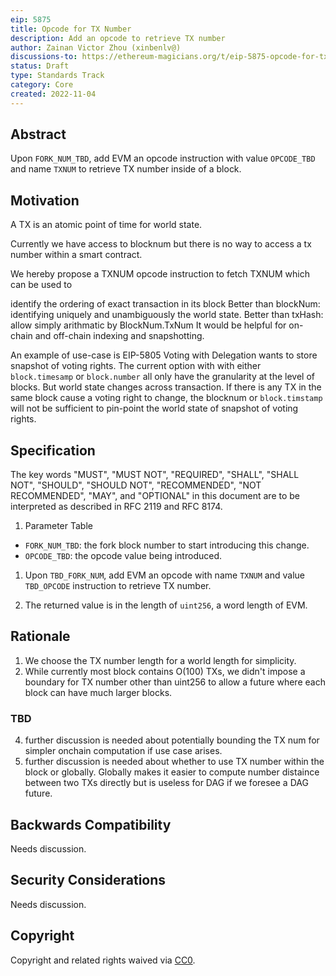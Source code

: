 ```yaml
---
eip: 5875
title: Opcode for TX Number
description: Add an opcode to retrieve TX number
author: Zainan Victor Zhou (xinbenlv@)
discussions-to: https://ethereum-magicians.org/t/eip-5875-opcode-for-tx-number-in-a-block/11612
status: Draft
type: Standards Track
category: Core
created: 2022-11-04
---
```


## Abstract

Upon `FORK_NUM_TBD`, add EVM an opcode instruction with value `OPCODE_TBD` and name `TXNUM` to retrieve TX number inside of a block.

## Motivation

A TX is an atomic point of time for world state.

Currently we have access to blocknum but there is no way to access a tx number within a smart contract.

We hereby propose a TXNUM opcode instruction to fetch TXNUM which can be used to

identify the ordering of exact transaction in its block
Better than blockNum: identifying uniquely and unambiguously the world state.
Better than txHash: allow simply arithmatic by BlockNum.TxNum
It would be helpful for on-chain and off-chain indexing and snapshotting.

An example of use-case is EIP-5805 Voting with Delegation wants to store snapshot of voting rights. The current option with with either `block.timesamp` or `block.number` all only have the granularity at the level of blocks. But world state changes across transaction. If there is any TX in the same block cause a voting right to change, the blocknum or `block.timstamp` will not be sufficient to pin-point the world state of snapshot of voting rights.

## Specification

The key words "MUST", "MUST NOT", "REQUIRED", "SHALL", "SHALL NOT", "SHOULD", "SHOULD NOT", "RECOMMENDED", "NOT RECOMMENDED", "MAY", and "OPTIONAL" in this document are to be interpreted as described in RFC 2119 and RFC 8174.

1. Parameter Table

- `FORK_NUM_TBD`: the fork block number to start introducing this change.
- `OPCODE_TBD`: the opcode value being introduced.

1. Upon `TBD_FORK_NUM`, add EVM an opcode with name `TXNUM` and value `TBD_OPCODE` instruction to retrieve TX number.

2. The returned value is in the length of `uint256`, a word length of EVM.

## Rationale

1. We choose the TX number length for a world length for simplicity.
2. While currently most block contains O(100) TXs, we didn't impose a boundary for TX number other than uint256 to allow
a future where each block can have much larger blocks.

### TBD

4. further discussion is needed about potentially bounding the TX num for simpler onchain computation if use case arises.
5. further discussion is needed about whether to use TX number within the block or globally. Globally makes it easier to compute number distaince between two TXs directly but is useless for DAG
if we foresee a DAG future.

## Backwards Compatibility

Needs discussion.

## Security Considerations

Needs discussion.

## Copyright

Copyright and related rights waived via [CC0](../LICENSE.md).
